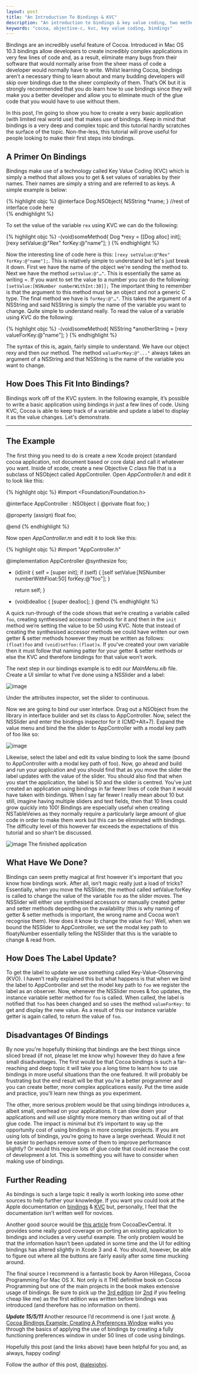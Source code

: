 ```yaml
---
layout: post
title: "An Introduction To Bindings & KVC"
description: "An introduction to bindings & key value coding, two methods for simplifying the development of Cocoa applications."
keywords: "cocoa, objective-c, kvc, key value coding, bindings"
---
```


Bindings are an incredibly useful feature of Cocoa. Introduced in Mac OS 10.3 bindings allow developers to create incredibly complex applications in very few lines of code and, as a result, eliminate many bugs from their software that would normally arise from the sheer mass of code a developer would normally have to write. Whilst learning Cocoa, bindings aren’t a necessary thing to learn about and many budding developers will skip over bindings due to the sheer complexity of them. That’s OK but it is strongly recommended that you do learn how to use bindings since they will make you a better developer and allow you to eliminate much of the glue code that you would have to use without them.

<!--more-->

In this post, I’m going to show you how to create a very basic application (with limited real world use) that makes use of bindings. Keep in mind that bindings is a very deep and complex topic and this tutorial hardly scratches the surface of the topic. Non-the-less, this tutorial will prove useful for people looking to make their first steps into bindings.

A Primer On Bindings
--------------------

Bindings make use of a technology called Key Value Coding (KVC) which is simply a method that allows you to get & set values of variables by their names. Their names are simply a string and are referred to as keys. A simple example is below:

{% highlight objc %}
@interface Dog:NSObject{
	NSString *name;
}
//rest of interface code here	
{% endhighlight %}

To set the value of the variable `rex` using KVC we can do the following:

{% highlight objc %}
-(void)someMethod{
	Dog *rexy = [[Dog alloc] init];
	[rexy setValue:@"Rex" forKey:@"name"];
}
{% endhighlight %}

Now the interesting line of code here is this: `[rexy setValue:@"Rex" forKey:@"name"];`. This is relatively simple to understand but let's just break it down. First we have the name of the object we're sending the method to. Next we have the method `setValue:@"…"`. This is essentially the same as writing =. If you want to set the value to a number you can do the following: `[setValue:[NSNumber numberWithInt:30]];` The important thing to remember is that the argument to this method must be an object and not a generic C type. The final method we have is `forKey:@"…"`. This takes the argument of a NSString and said NSString is simply the name of the variable you want to change. Quite simple to understand really. To read the value of a variable using KVC do the following:

{% highlight objc %}
-(void)someMethod{
	NSString *anotherString = [rexy valueForKey:@"name"];
}
{% endhighlight %}

The syntax of this is, again, fairly simple to understand. We have our object rexy and then our method. The method `valueForKey:@"..."` always takes an argument of a NSString and that NSString is the name of the variable you want to change.

How Does This Fit Into Bindings?
--------------------------------

Bindings work off of the KVC system. In the following example, it’s possible to write a basic application using bindings in just a few lines of code. Using KVC, Cocoa is able to keep track of a variable and update a label to display it as the value changes. Let's demonstrate.

---

The Example
-----------

The first thing you need to do is create a new Xcode project (standard cocoa application, not document based or core data) and call it whatever you want. Inside of xcode, create a new Objective C class file that is a subclass of NSObject called AppController. Open _AppController.h_ and edit it to look like this:

{% highlight objc %}
#import <Foundation/Foundation.h>

@interface AppController : NSObject {
@private
    float foo;
}

@property (assign) float foo;

@end
{% endhighlight %}

Now open _AppController.m_ and edit it to look like this:

{% highlight objc %}
#import "AppController.h"

@implementation AppController
@synthesize foo;
- (id)init
{
	self = [super init];
    if (self) {
     [self setValue:[NSNumber numberWithFloat:50] forKey:@"foo"];
    }

    return self;
}

- (void)dealloc
{
	[super dealloc];
}
@end
{% endhighlight %}

A quick run-through of the code shows that we’re creating a variable called `foo`, creating synthesised accessor methods for it and then in the `init` method we’re setting the value to be 50 using KVC. Note that instead of creating the synthesised accessor methods we could have written our own getter & setter methods however they must be written as follows: `(float)foo` and `(void)setfoo:(float)x`. If you’ve created your own variable then it must follow that naming patter for your getter & setter methods or else the KVC and therefore bindings for that value won’t work.

The next step in our bindings example is to edit our _MainMenu.xib_ file. Create a UI similar to what I’ve done using a NSSlider and a label:

![image](/images/posts/2011/04/introToBindingsAndKVC/screen-shot-2011-04-29-at-19-27-41.png)

Under the attributes inspector, set the slider to continuous. 

Now we are going to bind our user interface. Drag out a NSObject from the library in interface builder and set its class to AppController. Now, select the NSSlider and enter the bindings inspector for it (CMD+Alt+7). Expand the value menu and bind the the slider to AppController with a modal key path of foo like so:

![image](/images/posts/2011/04/introToBindingsAndKVC/bindingfootolabel.png)

Likewise, select the label and edit its value binding to look the same (bound to AppController with a modal key path of foo). Now, go ahead and build and run your application and you should find that as you move the slider the label updates with the value of the slider. You should also find that when you start the application, the label is 50 and the slider is centred. You’ve just created an application using bindings in far fewer lines of code than it would have taken with bindings. When I say far fewer I really mean about 10 but still, imagine having multiple sliders and text fields, then that 10 lines could grow quickly into 100! Bindings are especially useful when creating NSTableVeiws as they normally require a particularly large amount of glue code in order to make them work but this can be eliminated with bindings. The difficulty level of this however far exceeds the expectations of this tutorial and so shan’t be discussed.

![image](/images/posts/2011/04/introToBindingsAndKVC/screen-shot-2011-04-29-at-20-14-37.png) The finished application

What Have We Done?
------------------

Bindings can seem pretty magical at first however it's important that you know how bindings work. After all, isn’t magic really just a load of tricks? Essentially, when you move the NSSlider, the method called setValue:forKey is called to change the value of the variable `foo` as the slider moves. The NSSlider will either use synthesised accessors or manually created getter and setter methods depending on the availability (this is why naming of getter & setter methods is important, the wrong name and Cocoa won’t recognise them). How does it know to change the value `foo?` Well, when we bound the NSSlider to AppController, we set the modal key path to floatyNumber essentially telling the NSSlider that this is the variable to change & read from.

How Does The Label Update?
--------------------------

To get the label to update we use something called Key-Value-Observing (KVO). I haven’t really explained this but what happens is that when we bind the label to AppController and set the model key path to `foo` we register the label as an observer. Now, whenever the NSSlider moves & foo updates, the instance variable setter method for `foo` is called. When called, the label is notified that `foo` has been changed and so uses the method `valueForKey:` to get and display the new value. As a result of this our instance variable getter is again called, to return the value of `foo`.

Disadvantages Of Bindings
-------------------------

By now you're hopefully thinking that bindings are the best things since sliced bread (if not, please let me know why) however they do have a few small disadvantages. The first would be that Cocoa bindings is such a far-reaching and deep topic it will take you a long time to learn how to use bindings in more useful situations than the one featured. It will probably be frustrating but the end result will be that you’re a better programmer and you can create better, more complex applications easily. Put the time aside and practice, you’ll learn new things as you experiment.

The other, more serious problem would be that using bindings introduces a, albeit small, overhead on your applications. It can slow down your applications and will use slightly more memory than writing out all of that glue code. The impact is minimal but it’s important to way up the opportunity cost of using bindings in more complex projects. If you are using lots of bindings, you’re going to have a large overhead. Would it not be easier to perhaps remove some of them to improve performance slightly? Or would this require lots of glue code that could increase the cost of development a lot. This is something you will have to consider when making use of bindings.

Further Reading
---------------

As bindings is such a large topic it really is worth looking into some other sources to help further your knowledge. If you want you could look at the Apple documentation on [bindings](http://developer.apple.com/library/mac/#documentation/Cocoa/Conceptual/CocoaBindings/CocoaBindings.html#//apple_ref/doc/uid/10000167i) & [KVC](http://developer.apple.com/library/mac/#documentation/Cocoa/Conceptual/KeyValueCoding/Articles/KeyValueCoding.html#//apple_ref/doc/uid/10000107i) but, personally, I feel that the documentation isn’t written well for novices.

Another good source would be [this article](http://cocoadevcentral.com/articles/000080.php) from CocoaDevCentral. It provides some really good coverage on porting an existing application to bindings and includes a very useful example. The only problem would be that the information hasn’t been updated in some time and the UI for editing bindings has altered slightly in Xcode 3 and 4. You should, however, be able to figure out where all the buttons are fairly easily after some time mucking around.

The final source I recommend is a fantastic book by Aaron Hillegass, Cocoa Programming For Mac OS X. Not only is it THE definitive book on Cocoa Programming but one of the main projects in the book makes extensive usage of bindings. Be sure to pick up the [3rd edition](http://www.amazon.co.uk/Cocoa-Programming-Mac-OS-X/dp/0321503619/ref=sr_1_1?ie=UTF8&qid=1304104154&sr=8-1) (or [2nd](http://www.amazon.co.uk/Cocoa-Programming-OS-Aaron-Hillegass/dp/0321213149/ref=sr_1_1?ie=UTF8&s=books&qid=1304104161&sr=8-1) if you feeling cheap like me) as the first edition was written before bindings was introduced (and therefore has no information on them).

***Update 15/5/11*** Another resource I’d recommend is one I just wrote. [A Cocoa Bindings Example: Creating A Preferences Window](/2011/05/15/creating-a-preferences-window-in-cocoa-using-bindings/) walks you through the basics of applying the use of bindings by creating a fully functioning preferences window in under 50 lines of code using bindings.

Hopefully this post (and the links above) have been helpful for you and, as always, happy coding!

Follow the author of this post, [@alexjohnj](http://twitter.com/alexjohnj). 
